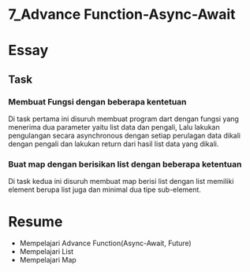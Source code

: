 # 7_Advance Function-Async-Await

# Essay

## Task

### Membuat Fungsi dengan beberapa kentetuan
Di task pertama ini disuruh membuat program dart dengan fungsi yang menerima dua parameter yaitu list data dan pengali, Lalu lakukan pengulangan secara asynchronous dengan setiap perulagan data dikali dengan pengali dan lakukan return dari hasil list data yang dikali.

### Buat map dengan berisikan list dengan beberapa ketentuan
Di task kedua ini disuruh membuat map berisi list dengan list memiliki element berupa list juga dan minimal dua tipe sub-element.

# Resume
- Mempelajari Advance Function(Async-Await, Future)
- Mempelajari List
- Mempelajari Map